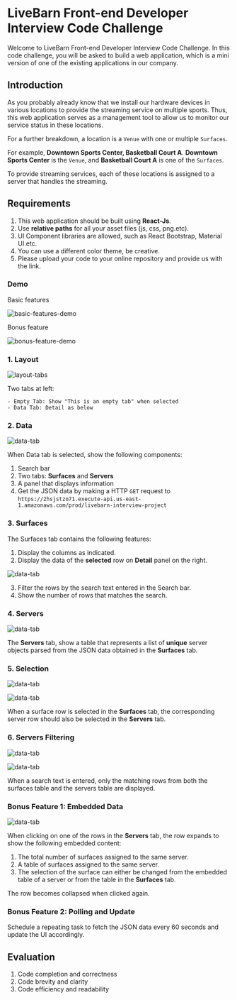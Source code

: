 # LiveBarn Front-end Developer Interview Code Challenge #


Welcome to LiveBarn Front-end Developer Interview Code Challenge. In this code challenge, you will be asked to build a web application, which is a mini version of one of the existing applications in our company. 

## Introduction ##

As you probably already know that we install our hardware devices in various locations to provide the streaming service on multiple sports. 
Thus, this web application serves as a management tool to allow us to monitor our service status in these locations. 

For a further breakdown, a location is a `Venue` with one or multiple `Surfaces`. 

For example, **Downtown Sports Center, Basketball Court A**.
**Downtown Sports Center** is the `Venue`, and **Basketball Court A** is one of the `Surfaces`.

To provide streaming services, each of these locations is assigned to a server that handles the streaming.

## Requirements ##

1. This web application should be built using **React-Js**.
2. Use **relative paths** for all your asset files (js, css, png.etc).
3. UI Component libraries are allowed, such as React Bootstrap, Material UI.etc.
4. You can use a different color theme, be creative.
5. Please upload your code to your online repository and provide us with the link.

### Demo ###

Basic features

![basic-features-demo](assets/gif/frontend-interview-demo.gif)

Bonus feature

![bonus-feature-demo](assets/gif/code-challenge-bonus.gif)

### 1. Layout ###

![layout-tabs](assets/image/1-tabs-empty.JPG)

Two tabs at left:

    - Empty Tab: Show "This is an empty tab" when selected
    - Data Tab: Detail as below

### 2. Data ###

![data-tab](assets/image/2-tabs-data-surface.JPG)

When Data tab is selected, show the following components:

1. Search bar
2. Two tabs: **Surfaces** and **Servers**
3. A panel that displays information
4. Get the JSON data by making a HTTP `GET` request to `https://2hsjstzo71.execute-api.us-east-1.amazonaws.com/prod/livebarn-interview-project`

### 3. Surfaces ###

The Surfaces tab contains the following features:

1. Display the columns as indicated. 
2. Display the data of the **selected** row on **Detail** panel on the right. 

![data-tab](assets/image/3-surface-search.JPG)

3. Filter the rows by the search text entered in the Search bar.
4. Show the number of rows that matches the search.

### 4. Servers ###

![data-tab](assets/image/4-tabs-data-server.JPG)

The **Servers** tab, show a table that represents a list of **unique** server objects parsed from the JSON data obtained in the **Surfaces** tab.

### 5. Selection ###

![data-tab](assets/image/5a-selection-surface.JPG)

![data-tab](assets/image/5b-selection-server.JPG)

When a surface row is selected in the **Surfaces** tab, the corresponding server row should also be selected in the **Servers** tab.

### 6. Servers Filtering ###

![data-tab](assets/image/6a-server-search.JPG)

![data-tab](assets/image/6b-server-search.JPG)

When a search text is entered, only the matching rows from both the surfaces table and the servers table are displayed.

### Bonus Feature 1: Embedded Data ###

![data-tab](assets/image/7-server-expand.JPG)

When clicking on one of the rows in the **Servers** tab, the row expands to show the following embedded content:

1. The total number of surfaces assigned to the same server.
2. A table of surfaces assigned to the same server.
3. The selection of the surface can either be changed from the embedded table of a server or from the table in the **Surfaces** tab.

The row becomes collapsed when clicked again.

### Bonus Feature 2: Polling and Update ###

Schedule a repeating task to fetch the JSON data every 60 seconds and update the UI accordingly.


## Evaluation ##
1. Code completion and correctness
2. Code brevity and clarity
3. Code efficiency and readability


